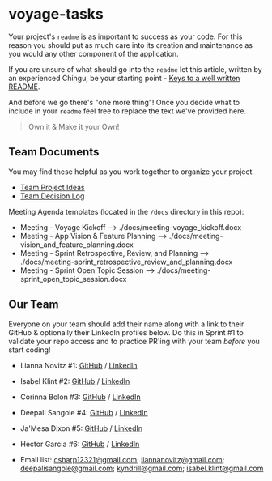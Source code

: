 # voyage-tasks

Your project's `readme` is as important to success as your code. For 
this reason you should put as much care into its creation and maintenance
as you would any other component of the application.

If you are unsure of what should go into the `readme` let this article,
written by an experienced Chingu, be your starting point - 
[Keys to a well written README](https://tinyurl.com/yk3wubft).

And before we go there's "one more thing"! Once you decide what to include
in your `readme` feel free to replace the text we've provided here.

> Own it & Make it your Own!

## Team Documents

You may find these helpful as you work together to organize your project.

- [Team Project Ideas](./docs/team_project_ideas.md)
- [Team Decision Log](./docs/team_decision_log.md)

Meeting Agenda templates (located in the `/docs` directory in this repo):

- Meeting - Voyage Kickoff --> ./docs/meeting-voyage_kickoff.docx
- Meeting - App Vision & Feature Planning --> ./docs/meeting-vision_and_feature_planning.docx
- Meeting - Sprint Retrospective, Review, and Planning --> ./docs/meeting-sprint_retrospective_review_and_planning.docx
- Meeting - Sprint Open Topic Session --> ./docs/meeting-sprint_open_topic_session.docx

## Our Team

Everyone on your team should add their name along with a link to their GitHub
& optionally their LinkedIn profiles below. Do this in Sprint #1 to validate
your repo access and to practice PR'ing with your team *before* you start
coding!

- Lianna Novitz #1: [GitHub](https://github.com/lnovitz) / [LinkedIn](https://linkedin.com/in/liannanovitz) 
- Isabel Klint #2: [GitHub](https://github.com/isabelklint) / [LinkedIn](https://linkedin.com/in/isabel-klint)
- Corinna Bolon #3: [GitHub](https://github.com/corinnabolon) / [LinkedIn](https://www.linkedin.com/in/corinna-bolon-690003297/)
- Deepali Sangole #4: [GitHub](https://github.com/ss-deep) / [LinkedIn](https://www.linkedin.com/in/deepali-sangole-49b0841b/)
- Ja'Mesa Dixon #5: [GitHub](https://github.com/MeMeD10) / [LinkedIn](https://linkedin.com/in/JaMesa-Dixon)
- Hector Garcia #6: [GitHub](https://github.com/hectorgarcia07) / [LinkedIn](https://www.linkedin.com/in/hectorgarcia01/)

- Email list:  csharp12321@gmail.com; liannanovitz@gmail.com; deepalisangole@gmail.com; kyndrill@gmail.com; isabel.klint@gmail.com
